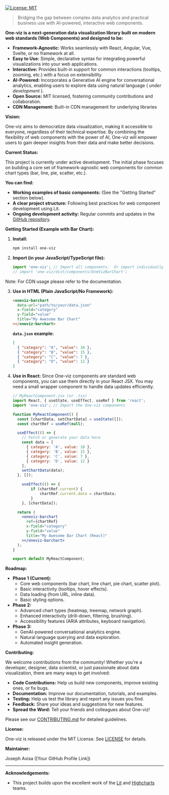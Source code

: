 [![License: MIT](https://img.shields.io/badge/License-MIT-yellow.svg)](https://opensource.org/licenses/MIT)

> Bridging the gap between complex data analytics and practical business use with AI-powered, interactive web components.

**One-viz is a next-generation data visualization library built on modern web standards (Web Components) and designed to be:**

*   **Framework-Agnostic:** Works seamlessly with React, Angular, Vue, Svelte, or no framework at all.
*   **Easy to Use:** Simple, declarative syntax for integrating powerful visualizations into your web applications.
*   **Interactive:** Provides built-in support for common interactions (tooltips, zooming, etc.) with a focus on extensibility.
*   **AI-Powered:** Incorporates a Generative AI engine for conversational analytics, enabling users to explore data using natural language ( *under development* ).
*   **Open Source:**  MIT licensed, fostering community contributions and collaboration.
*   **CDN Management:** Built-in CDN management for underlying libraries

**Vision:**

One-viz aims to democratize data visualization, making it accessible to everyone, regardless of their technical expertise.  By combining the flexibility of web components with the power of AI, One-viz will empower users to gain deeper insights from their data and make better decisions.

**Current Status:**

This project is currently under active development.  The initial phase focuses on building a core set of framework-agnostic web components for common chart types (bar, line, pie, scatter, etc.).

**You can find:**

*   **Working examples of basic components:** (See the "Getting Started" section below).
*   **A clear project structure:** Following best practices for web component development using Lit.
*   **Ongoing development activity:** Regular commits and updates in the [GitHub repository](<your-github-repo-link>).

**Getting Started (Example with Bar Chart):**

1.  **Install:**

    ```bash
    npm install one-viz
    ```

2.  **Import (in your JavaScript/TypeScript file):**

    ```javascript
    import 'one-viz'; // Import all components.  Or import individually:
    // import 'one-viz/dist/components/OneVizBarChart';
    ```
Note: For CDN usage please refer to the documentation.

3.  **Use in HTML (Plain JavaScript/No Framework):**

    ```html
    <oneviz-barchart
      data-url="path/to/your/data.json"
      x-field="category"
      y-field="value"
      title="My Awesome Bar Chart"
    ></oneviz-barchart>
    ```

    **`data.json` example:**

    ```json
    [
      { "category": "A", "value": 10 },
      { "category": "B", "value": 15 },
      { "category": "C", "value": 7 },
      { "category": "D", "value": 12 }
    ]
    ```

4. **Use in React:**
   Since One-viz components are standard web components, you can use them directly in your React JSX.  You may need a small wrapper component to handle data updates efficiently.

    ```jsx
    // MyReactComponent.jsx (or .tsx)
    import React, { useState, useEffect, useRef } from 'react';
    import 'one-viz'; // Import the One-viz components

    function MyReactComponent() {
      const [chartData, setChartData] = useState([]);
      const chartRef = useRef(null);

      useEffect(() => {
        // Fetch or generate your data here
        const data = [
          { category: 'A', value: 10 },
          { category: 'B', value: 15 },
          { category: 'C', value: 7 },
          { category: 'D', value: 12 }
        ];
        setChartData(data);
      }, []);

        useEffect(() => {
            if (chartRef.current) {
                chartRef.current.data = chartData;
            }
        }, [chartData]);

      return (
        <oneviz-barchart
          ref={chartRef}
          x-field="category"
          y-field="value"
          title="My Awesome Bar Chart (React)"
        ></oneviz-barchart>
      );
    }

    export default MyReactComponent;

    ```

**Roadmap:**

*   **Phase 1 (Current):**
    *   Core web components (bar chart, line chart, pie chart, scatter plot).
    *   Basic interactivity (tooltips, hover effects).
    *   Data loading (from URL, inline data).
    *   Basic styling options.
*   **Phase 2:**
    *   Advanced chart types (heatmap, treemap, network graph).
    *   Enhanced interactivity (drill-down, filtering, brushing).
    *   Accessibility features (ARIA attributes, keyboard navigation).
*   **Phase 3:**
    *   GenAI-powered conversational analytics engine.
    *   Natural language querying and data exploration.
    *   Automated insight generation.

**Contributing:**

We welcome contributions from the community! Whether you're a developer, designer, data scientist, or just passionate about data visualization, there are many ways to get involved:

*   **Code Contributions:**  Help us build new components, improve existing ones, or fix bugs.
*   **Documentation:**  Improve our documentation, tutorials, and examples.
*   **Testing:**  Help us test the library and report any issues you find.
*   **Feedback:**  Share your ideas and suggestions for new features.
*   **Spread the Word:**  Tell your friends and colleagues about One-viz!

Please see our [CONTRIBUTING.md](CONTRIBUTING.md) for detailed guidelines.

**License:**

One-viz is released under the MIT License. See [LICENSE](LICENSE) for details.

**Maintainer:**

Joseph Axisa ([Your GitHub Profile Link])

---
**Acknowledgements:**

*   This project builds upon the excellent work of the [Lit](https://lit.dev/) and [Highcharts](https://www.highcharts.com/) teams.